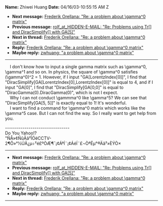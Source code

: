 **Name:** Zhiwei Huang
**Date:** 04/16/03-10:55:15 AM Z

  - **Next message:** [Frederik Orellana: "Re: a problem about \\gamma^0
    matrix"](0124.html)
  - **Previous message:** [rolf_at_HIDDEN-E-MAIL: "Re: Problems using
    Tr[] and DiracSimplify[] with
    GA[5]"](0122.html)
  - **Next in thread:** [Frederik Orellana: "Re: a problem about
    \\gamma^0 matrix"](0124.html)
  - **Reply:** [Frederik Orellana: "Re: a problem about \\gamma^0
    matrix"](0124.html)
  - **Maybe reply:** [zwhuang: "a problem about \\gamma^0
    matrix"](0133.html)

-----

    I don't know how to input a single gamma matrix such as \\gamma^0,
\\gamma^1 and so on. In physics, the square of \\gamma^0 satisfies
(\\gamma^0)^2 = 1. However, if I input
"GA[LorentzIndex[0]]", I find that
"DiracSimplify[GA[LorentzIndex[0],LorentzIndex[0]]"
is equal to 4, and if I input "GA[0]", I find that
"DiracSimplify[GA[0,0]" is equal to
"DiracGamma(0).DiracGamma(0)", which is not I expect.  
    Why I can not conduct \\gammma^0 like \\gamma^5? We can see that
"DiracSimplify[GA[5, 5]]" is exactly equal to 1\! It's
wonderful.  
    I want to find a command for \\gamma^0 matrix which works like the
\\gamma^5 case. But I can not find the way. So I really want to get help
from you.  

\---------------------------------  
Do You Yahoo\!?  
"ÑÅ»¢ÑûÄã²ÎÓëCCTV-2¶Ô»°½ÚÄ¿µ÷²é£ºÒÆ¶¯¡¢ÁªÍ¨¡¢ÁéÍ¨£¬ÒªËµ°®Äã²»ÈÝÒ×  

-----

  - **Next message:** [Frederik Orellana: "Re: a problem about \\gamma^0
    matrix"](0124.html)
  - **Previous message:** [rolf_at_HIDDEN-E-MAIL: "Re: Problems using
    Tr[] and DiracSimplify[] with
    GA[5]"](0122.html)
  - **Next in thread:** [Frederik Orellana: "Re: a problem about
    \\gamma^0 matrix"](0124.html)
  - **Reply:** [Frederik Orellana: "Re: a problem about \\gamma^0
    matrix"](0124.html)
  - **Maybe reply:** [zwhuang: "a problem about \\gamma^0
    matrix"](0133.html)

-----

